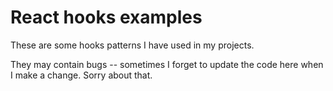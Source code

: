 # React hooks examples

These are some hooks patterns I have used in my projects.

They may contain bugs -- sometimes I forget to update the code here when I make a change. Sorry about that.
